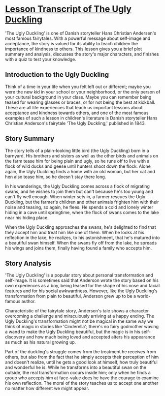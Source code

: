 # [Lesson Transcript of The Ugly Duckling](https://study.com/academy/lesson/the-ugly-ducking-summary-characters-author.html)

'The Ugly Duckling' is one of Danish storyteller Hans Christian Andersen's most famous fairytales. With a powerful message about self-image and acceptance, the story is valued for its ability to teach children the importance of kindness to others. This lesson gives you a brief plot summary and analysis, discusses the story's major characters, and finishes with a quiz to test your knowledge.

## Introduction to the Ugly Duckling

Think of a time in your life when you felt left out or different; maybe you were the new kid in your school or your neighborhood, or the only person of your cultural background in your class. Maybe you can remember being teased for wearing glasses or braces, or for not being the best at kickball. These are all life experiences that teach us important lessons about acceptance and kindness towards others, and one of the most famous examples of such a lesson in children's literature is Danish storyteller Hans Christian Anderson's fairytale 'The Ugly Duckling,' published in 1843.

## Story Summary

The story tells of a plain-looking little bird (the Ugly Duckling) born in a barnyard. His brothers and sisters as well as the other birds and animals on the farm tease him for being plain and ugly, so he runs off to live with a flock of wild ducks and geese until hunters shoot down the flock. Alone again, the Ugly Duckling finds a home with an old woman, but her cat and hen also tease him, so he doesn't stay there long.

In his wanderings, the Ugly Duckling comes across a flock of migrating swans, and he wishes to join them but can't because he's too young and can't fly well enough. When winter sets in, a farmer rescues the Ugly Duckling, but the farmer's children and other animals frighten him with their noise and teasing, so again, he flees. He spends a cold and lonely winter hiding in a cave until springtime, when the flock of swans comes to the lake near his hiding place.

When the Ugly Duckling approaches the swans, he's delighted to find that they accept him and treat him like one of them. When he looks at his reflection in the lake, he realizes, to his astonishment, that he's matured into a beautiful swan himself. When the swans fly off from the lake, he spreads his wings and joins them, finally having found a family who accepts him.

## Story Analysis

'The Ugly Duckling' is a popular story about personal transformation and self-image. It is sometimes said that Anderson wrote the story based on his own experiences as a boy, being teased for the shape of his nose and facial features and for his social awkwardness. However, like the Ugly Duckling's transformation from plain to beautiful, Anderson grew up to be a world-famous author.

Characteristic of the fairytale story, Anderson's tale shows a character overcoming a challenge and miraculously arriving at a happy ending. The Ugly Duckling's transformation might not be magical in the same way we think of magic in stories like 'Cinderella'; there's no fairy godmother waving a wand to make the Ugly Duckling beautiful, but the magic is in his self-discovery and how much being loved and accepted alters his appearance as much as his natural growing up.

Part of the duckling's struggle comes from the treatment he receives from others, but also from the fact that he simply accepts their perception of him and doesn't realize, until he gets a good look at himself, how truly beautiful and wonderful he is. While he transforms into a beautiful swan on the outside, the real transformation occurs inside him; only when he finds a group who accepts him at face-value does he have the courage to examine his own reflection. The moral of the story teaches us to accept one another no matter how different we might appear.
